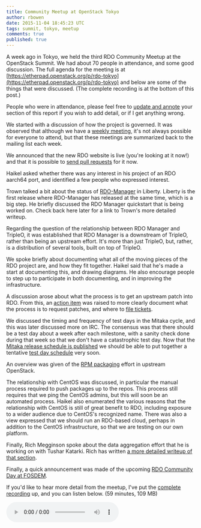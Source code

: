 ```yaml
---
title: Community Meetup at OpenStack Tokyo
author: rbowen
date: 2015-11-04 18:45:23 UTC
tags: summit, tokyo, meetup
comments: true
published: true
---
```


A week ago in Tokyo, we held the third RDO Community Meetup at the
OpenStack Summit. We had about 70 people in attendance, and some good
discussion. The full agenda for the meeting is at [https://etherpad.openstack.org/p/rdo-tokyo](https://etherpad.openstack.org/p/rdo-tokyo) and below are some of the things that were discussed. (The complete recording is at the bottom of this post.)

People who were in attendance, please feel free to [update and annote](https://github.com/redhat-openstack/website/blob/master/source/blog/2015-11-04-community-meetup-at-openstack-tokyo.html.md) your section of this report if you wish to add detail, or if I get anything wrong.

We started with a discussion of how the project is governed. It was observed that although we have a [weekly meeting](https://www.redhat.com/archives/rdo-list/2015-November/msg00028.html), it's not always possible for everyone to attend, but that these meetings are summarized back to the mailing list each week.

We announced that the new RDO website is live (you're looking at it now!) and that it is possible to [send pull requests](https://github.com/rbowen/rdo-website) for it now.

Haikel asked whether there was any interest in his project of an RDO aarch64 port, and identified a few people who expressed interest.

Trown talked a bit about the status of [RDO-Manager](https://www.rdoproject.org/rdo-manager/) in Liberty. Liberty is the first release where RDO-Manager has released at the same time, which is a big step. He briefly discussed the RDO Manager quickstart that is being worked on. Check back here later for a link to Trown's more detailed writeup.

Regarding the question of the relationship between RDO Manager and TripleO, it was established that RDO Manager is a downstream of TripleO, rather than being an upstream effort. It's more than just TripleO, but, rather, is a distribution of several tools, built on top of TripleO.

We spoke briefly about documenting what all of the moving pieces of the RDO project are, and how they fit together. Haikel said that he's made a start at documenting this, and drawing diagrams. He also encourage people to step up to participate in both documenting, and in improving the infrastructure.

A discussion arose about what the process is to get an upstream patch into RDO. From this, an [action item](https://github.com/redhat-openstack/website/issues/213) was raised to more clearly document what the process is to request patches, and where to [file tickets](https://bugzilla.redhat.com/enter_bug.cgi?product=RDO).

We discussed the timing and frequency of test days in the Mitaka cycle, and this was later discussed more on IRC. The consensus was that there should be a test day about a week after each milestone, with a sanity check done during that week so that we don't have a catastrophic test day. Now that the [Mitaka release schedule is published](https://wiki.openstack.org/wiki/Mitaka_Release_Schedule) we should be able to put together a tentative [test day schedule](https://www.rdoproject.org/testday/) very soon.

An overview was given of the [RPM packaging](https://wiki.openstack.org/wiki/Rpm-packaging) effort in upstream OpenStack.

The relationship with CentOS was discussed, in particular the manual process required to push packages up to the repos. This process still requires that we ping the CentOS admins, but this will soon be an automated process. Haikel also enumerated the various reasons that the relationship with CentOS is still of great benefit to RDO, including exposure to a wider audience due to CentOS's recognized name. There was also a view expressed that we should run an RDO-based cloud, perhaps in addition to the CentOS infrastructure, so that we are testing on our own platform.

Finally, Rich Megginson spoke about the data aggregation effort that he is working on with Tushar Katarki. Rich has written [a more detailed writeup of that section](http://richmegginson.livejournal.com/27696.html).

Finally, a quick announcement was made of the upcoming [RDO Community Day at FOSDEM](https://www.redhat.com/archives/rdo-list/2015-November/msg00027.html). 

If you'd like to hear more detail from the meetup, I've put the [complete recording](http://drbacchus.com/podcasts/openstack/rdo_meetup_tokyo.mp3) up, and you can listen below. (59 minutes, 109 MB)

<audio controls>
  <source src="http://drbacchus.com/podcasts/openstack/rdo_meetup_tokyo.mp3" type="audio/mpeg">
</audio>
